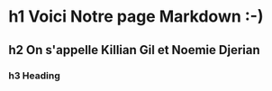 
# h1 Voici Notre page Markdown :-)
## h2 On s'appelle Killian Gil et Noemie Djerian
### h3 Heading


